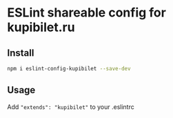 # ESLint shareable config for kupibilet.ru

## Install

```sh
npm i eslint-config-kupibilet --save-dev
```

## Usage

Add `"extends": "kupibilet"` to your .eslintrc

